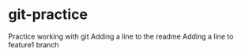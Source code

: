 # git-practice
Practice working with git
Adding a line to the readme
Adding a line to feature1 branch
